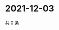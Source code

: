 # 2021-12-03

共 0 条

<!-- BEGIN WEIBO -->
<!-- 最后更新时间 Fri Dec 03 2021 09:58:00 GMT+0800 (China Standard Time) -->

<!-- END WEIBO -->
